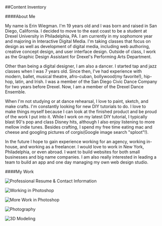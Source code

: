  ##Content Inventory

 ####About Me

 My name is Erin Wiegman. I'm 19 years old and I was born and raised in San Diego, California. I decided to move to the east coast to be a student at Drexel University in Philadelphia, PA. I am currently in my sophomore year and majoring in Interactive Digital Media. I'm taking classes that focus on design as well as development of digital media, including web authoring, creative concept design, and user interface design. Outside of class, I work as the Graphic Design Assistant for Drexel's Performing Arts Department.

 Other than being a digital designer, I am also a dancer. I started tap and jazz classes when I was 7 years old. Since then, I've had experience with modern, ballet, musical theatre, afro-cuban, bollywood(my favorite!), hip-hop, latin, and Irish. I was a member of the San Diego Civic Dance Company for two years before Drexel. Now, I am a member of the Drexel Dance Ensemble.

When I'm not studying or at dance rehearsal, I love to paint, sketch, and make crafts. I'm constantly looking for new DIY tutorials to do. I love to make things myself because I can look at the finished product and be proud of the work I put into it. While I work on my latest DIY tutorial, I typically blast 90's pop and class Disney hits, although I also enjoy listening to more mellow indie tunes. Besides crafting, I spend my free time eating mac and cheese and googling pictures of corgis(Google image search "sploot"!).

In the future I hope to gain experience working for an agency, working in-house, and working as a freelancer. I would love to work in New York, Philadelphia, or even abroad. I want to build websites for both small businesses and big name companies. I am also really interested in leading a team to build an app and one day managing my own web design studio.


####My Work

![Professional Resume & Contact Information](https://www.behance.net/gallery/43203455/Resume?)  

![Working in Photoshop](https://www.behance.net/gallery/34177769/Working-in-Photoshop-Button-Dial-and-Toggle-Switch)  

![More Work in Photoshop](https://www.behance.net/gallery/34178235/Working-in-Photoshop-Combining-Photos)  

![Photography](https://www.behance.net/gallery/41759467/Photography-Architecture)  

![3D Modeling](https://www.behance.net/gallery/42519081/Working-in-Maya-3D-Modeling)  